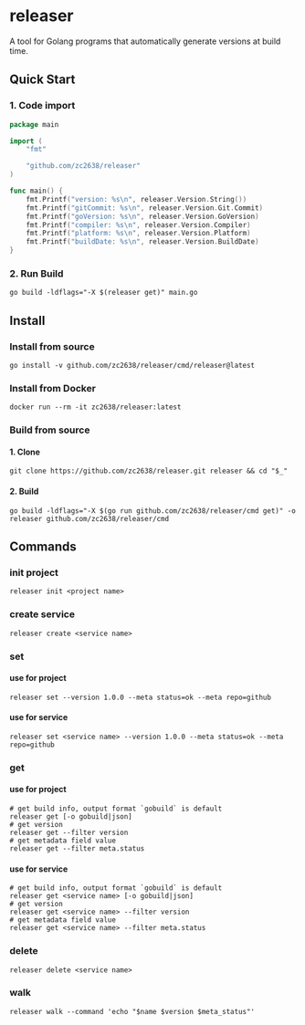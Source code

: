 # releaser

A tool for Golang programs that automatically generate versions at build time.

## Quick Start

### 1. Code import

```go
package main

import (
	"fmt"

	"github.com/zc2638/releaser"
)

func main() {
	fmt.Printf("version: %s\n", releaser.Version.String())
	fmt.Printf("gitCommit: %s\n", releaser.Version.Git.Commit)
	fmt.Printf("goVersion: %s\n", releaser.Version.GoVersion)
	fmt.Printf("compiler: %s\n", releaser.Version.Compiler)
	fmt.Printf("platform: %s\n", releaser.Version.Platform)
	fmt.Printf("buildDate: %s\n", releaser.Version.BuildDate)
}
```

### 2. Run Build

```shell
go build -ldflags="-X $(releaser get)" main.go
```

## Install

### Install from source

```shell
go install -v github.com/zc2638/releaser/cmd/releaser@latest
```

### Install from Docker

```shell
docker run --rm -it zc2638/releaser:latest
```

### Build from source

#### 1. Clone

```shell
git clone https://github.com/zc2638/releaser.git releaser && cd "$_"
```

#### 2. Build

```shell
go build -ldflags="-X $(go run github.com/zc2638/releaser/cmd get)" -o releaser github.com/zc2638/releaser/cmd
```

## Commands

### init project

```shell
releaser init <project name>
```

### create service

```shell
releaser create <service name>
```

### set

#### use for project

```shell
releaser set --version 1.0.0 --meta status=ok --meta repo=github
```

#### use for service

```shell
releaser set <service name> --version 1.0.0 --meta status=ok --meta repo=github
```

### get

#### use for project

```shell
# get build info, output format `gobuild` is default
releaser get [-o gobuild|json]
# get version
releaser get --filter version
# get metadata field value
releaser get --filter meta.status
```

#### use for service

```shell
# get build info, output format `gobuild` is default
releaser get <service name> [-o gobuild|json]
# get version
releaser get <service name> --filter version
# get metadata field value
releaser get <service name> --filter meta.status
```

### delete

```shell
releaser delete <service name>
```

### walk

```shell
releaser walk --command 'echo "$name $version $meta_status"'
```
